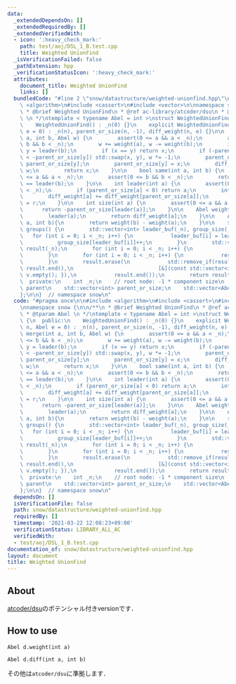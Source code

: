 ```yaml
---
data:
  _extendedDependsOn: []
  _extendedRequiredBy: []
  _extendedVerifiedWith:
  - icon: ':heavy_check_mark:'
    path: test/aoj/DSL_1_B.test.cpp
    title: Weighted UnionFind
  _isVerificationFailed: false
  _pathExtension: hpp
  _verificationStatusIcon: ':heavy_check_mark:'
  attributes:
    document_title: Weighted UnionFind
    links: []
  bundledCode: "#line 2 \"snow/datastructure/weighted-unionfind.hpp\"\n\n#include\
    \ <algorithm>\n#include <cassert>\n#include <vector>\n\nnamespace snow {\n\n/**\n\
    \ * @brief Weighted UnionFind\n * @ref ac-library/atcoder/dsu\n * @tparam Abel\
    \ \n */\ntemplate < typename Abel = int >\nstruct WeightedUnionFind {\n  public:\n\
    \    WeightedUnionFind() : _n(0) {}\n    explicit WeightedUnionFind(int n, Abel\
    \ e = 0) : _n(n), parent_or_size(n, -1), diff_weight(n, e) {}\n\n    int merge(int\
    \ a, int b, Abel w) {\n        assert(0 <= a && a < _n);\n        assert(0 <=\
    \ b && b < _n);\n        w += weight(a), w -= weight(b);\n        int x = leader(a),\
    \ y = leader(b);\n        if (x == y) return x;\n        if (-parent_or_size[x]\
    \ < -parent_or_size[y]) std::swap(x, y), w *= -1;\n        parent_or_size[x] +=\
    \ parent_or_size[y];\n        parent_or_size[y] = x;\n        diff_weight[y] =\
    \ w;\n        return x;\n    }\n\n    bool same(int a, int b) {\n        assert(0\
    \ <= a && a < _n);\n        assert(0 <= b && b < _n);\n        return leader(a)\
    \ == leader(b);\n    }\n\n    int leader(int a) {\n        assert(0 <= a && a\
    \ < _n);\n        if (parent_or_size[a] < 0) return a;\n        int r = leader(parent_or_size[a]);\n\
    \        diff_weight[a] += diff_weight[parent_or_size[a]];\n        return parent_or_size[a]\
    \ = r;\n    }\n\n    int size(int a) {\n        assert(0 <= a && a < _n);\n  \
    \      return -parent_or_size[leader(a)];\n    }\n\n    Abel weight(int a){\n\
    \        leader(a);\n        return diff_weight[a];\n    }\n\n    Abel diff(int\
    \ a, int b){\n        return weight(b) - weight(a);\n    }\n\n    std::vector<std::vector<int>>\
    \ groups() {\n        std::vector<int> leader_buf(_n), group_size(_n);\n     \
    \   for (int i = 0; i < _n; i++) {\n            leader_buf[i] = leader(i);\n \
    \           group_size[leader_buf[i]]++;\n        }\n        std::vector<std::vector<int>>\
    \ result(_n);\n        for (int i = 0; i < _n; i++) {\n            result[i].reserve(group_size[i]);\n\
    \        }\n        for (int i = 0; i < _n; i++) {\n            result[leader_buf[i]].push_back(i);\n\
    \        }\n        result.erase(\n            std::remove_if(result.begin(),\
    \ result.end(),\n                           [&](const std::vector<int>& v) { return\
    \ v.empty(); }),\n            result.end());\n        return result;\n    }\n\n\
    \  private:\n    int _n;\n    // root node: -1 * component size\n    // otherwise:\
    \ parent\n    std::vector<int> parent_or_size;\n    std::vector<Abel> diff_weight;\n\
    };\n\n}  // namespace snow\n"
  code: "#pragma once\n\n#include <algorithm>\n#include <cassert>\n#include <vector>\n\
    \nnamespace snow {\n\n/**\n * @brief Weighted UnionFind\n * @ref ac-library/atcoder/dsu\n\
    \ * @tparam Abel \n */\ntemplate < typename Abel = int >\nstruct WeightedUnionFind\
    \ {\n  public:\n    WeightedUnionFind() : _n(0) {}\n    explicit WeightedUnionFind(int\
    \ n, Abel e = 0) : _n(n), parent_or_size(n, -1), diff_weight(n, e) {}\n\n    int\
    \ merge(int a, int b, Abel w) {\n        assert(0 <= a && a < _n);\n        assert(0\
    \ <= b && b < _n);\n        w += weight(a), w -= weight(b);\n        int x = leader(a),\
    \ y = leader(b);\n        if (x == y) return x;\n        if (-parent_or_size[x]\
    \ < -parent_or_size[y]) std::swap(x, y), w *= -1;\n        parent_or_size[x] +=\
    \ parent_or_size[y];\n        parent_or_size[y] = x;\n        diff_weight[y] =\
    \ w;\n        return x;\n    }\n\n    bool same(int a, int b) {\n        assert(0\
    \ <= a && a < _n);\n        assert(0 <= b && b < _n);\n        return leader(a)\
    \ == leader(b);\n    }\n\n    int leader(int a) {\n        assert(0 <= a && a\
    \ < _n);\n        if (parent_or_size[a] < 0) return a;\n        int r = leader(parent_or_size[a]);\n\
    \        diff_weight[a] += diff_weight[parent_or_size[a]];\n        return parent_or_size[a]\
    \ = r;\n    }\n\n    int size(int a) {\n        assert(0 <= a && a < _n);\n  \
    \      return -parent_or_size[leader(a)];\n    }\n\n    Abel weight(int a){\n\
    \        leader(a);\n        return diff_weight[a];\n    }\n\n    Abel diff(int\
    \ a, int b){\n        return weight(b) - weight(a);\n    }\n\n    std::vector<std::vector<int>>\
    \ groups() {\n        std::vector<int> leader_buf(_n), group_size(_n);\n     \
    \   for (int i = 0; i < _n; i++) {\n            leader_buf[i] = leader(i);\n \
    \           group_size[leader_buf[i]]++;\n        }\n        std::vector<std::vector<int>>\
    \ result(_n);\n        for (int i = 0; i < _n; i++) {\n            result[i].reserve(group_size[i]);\n\
    \        }\n        for (int i = 0; i < _n; i++) {\n            result[leader_buf[i]].push_back(i);\n\
    \        }\n        result.erase(\n            std::remove_if(result.begin(),\
    \ result.end(),\n                           [&](const std::vector<int>& v) { return\
    \ v.empty(); }),\n            result.end());\n        return result;\n    }\n\n\
    \  private:\n    int _n;\n    // root node: -1 * component size\n    // otherwise:\
    \ parent\n    std::vector<int> parent_or_size;\n    std::vector<Abel> diff_weight;\n\
    };\n\n}  // namespace snow\n"
  dependsOn: []
  isVerificationFile: false
  path: snow/datastructure/weighted-unionfind.hpp
  requiredBy: []
  timestamp: '2021-03-22 12:08:23+09:00'
  verificationStatus: LIBRARY_ALL_AC
  verifiedWith:
  - test/aoj/DSL_1_B.test.cpp
documentation_of: snow/datastructure/weighted-unionfind.hpp
layout: document
title: Weighted UnionFind
---
```


## About

[atcoder/dsu](https://github.com/atcoder/ac-library/blob/master/atcoder/dsu.hpp)のポテンシャル付きversionです．

## How to use

```Abel d.weight(int a)```

```Abel d.diff(int a, int b)```

その他は`atcoder/dsu`に準拠します．